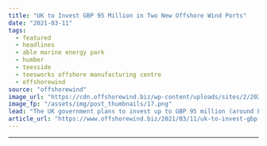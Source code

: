 ```yaml
---
title: "UK to Invest GBP 95 Million in Two New Offshore Wind Ports"
date: "2021-03-11"
tags: 
  - featured
  - headlines
  - able marine energy park
  - humber
  - teesside
  - teesworks offshore manufacturing centre
  - offshorewind
source: "offshorewind"
image_url: "https://cdn.offshorewind.biz/wp-content/uploads/sites/2/2021/03/11091009/UK-to-Invest-GBP-95-Million-in-Two-New-Offshore-Wind-Ports.png"
image_fp: "/assets/img/post_thumbnails/17.png"
lead: "The UK government plans to invest up to GBP 95 million (around EUR 111"
article_url: "https://www.offshorewind.biz/2021/03/11/uk-to-invest-gbp-95-million-in-two-new-offshore-wind-ports/"
---
```


---
